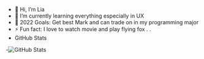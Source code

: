 - 👋 Hi, I’m Lia
- 🌱 I’m currently learning everything especially in UX
- 🥅 2022 Goals: Get best Mark and can trade on in my programming major
- ⚡ Fun fact: I love to watch movie and play flying fox
.
.
- GitHub Stats


-![GitHub Stats](https://github-readme-stats.vercel.app/api?username=dhiyaaamalia00&theme=radical)
